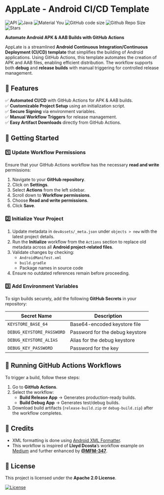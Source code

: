 # AppLate - Android CI/CD Template

![API](https://img.shields.io/badge/Api%2021+-f4f5f6?logo=android&logoColor=black&style=for-the-badge)
![Java](https://img.shields.io/badge/Java-red?logo=Java&logoColor=white&style=for-the-badge)
![Material You](https://custom-icon-badges.demolab.com/badge/material%20you-lightblue?style=for-the-badge&logoColor=333&logo=material-you)
![GitHub code size](https://img.shields.io/github/languages/code-size/MFM-347/AppLate?style=for-the-badge&color=505B92)
![Github Repo Size](https://img.shields.io/github/repo-size/MFM-347/AppLate?style=for-the-badge&color=505B92)
![Stars](https://img.shields.io/github/stars/MFM-347/AppLate?color=blue&style=for-the-badge)
<!--
UNCOMMENT IF NEEDED
![Latest Release](https://img.shields.io/github/v/release/MFM-347/AppLate?color=B9C3FF&include_prereleases&style=for-the-badge)
![Last Commit](https://img.shields.io/github/last-commit/MFM-347/AppLate?color=F05032&style=for-the-badge)
-->

**Automate Android APK & AAB Builds with GitHub Actions**

AppLate is a streamlined **Android Continuous Integration/Continuous Deployment (CI/CD) template** that simplifies the building of Android applications. Using GitHub Actions, this template automates the creation of APK and AAB files, enabling efficient distribution. The workflow supports both **debug** and **release builds** with manual triggering for controlled release management.

## 🚀 Features

✅ **Automated CI/CD** with GitHub Actions for APK & AAB builds.  
✅ **Customizable Project Setup** using an initialization script.  
✅ **Secure Signing** via environment variables.  
✅ **Manual Workflow Triggers** for release management.  
✅ **Easy Artifact Downloads** directly from GitHub Actions.

## 📌 Getting Started

### 1️⃣ Update Workflow Permissions

Ensure that your GitHub Actions workflow has the necessary **read and write** permissions:

1. Navigate to your **GitHub repository**.
2. Click on **Settings**.
3. Select **Actions** from the left sidebar.
4. Scroll down to **Workflow permissions**.
5. Choose **Read and write permissions**.
6. Click **Save**.

### 2️⃣ Initialize Your Project

1. Update metadata in `devAssets/_meta.json` under `objects > new` with the latest project details.
2. Run the **Initialize** workflow from the `Actions` section to replace old metadata across all **Android project-related files**.
3. Validate changes by checking:
   - `AndroidManifest.xml`
   - `build.gradle`
   - Package names in source code
4. Ensure no outdated references remain before proceeding.

### 3️⃣ Add Environment Variables

To sign builds securely, add the following **GitHub Secrets** in your repository:

| Secret Name               | Description                     |
| ------------------------- | ------------------------------- |
| `KEYSTORE_BASE_64`        | Base64-encoded keystore file    |
| `DEBUG_KEYSTORE_PASSWORD` | Password for the debug keystore |
| `DEBUG_KEYSTORE_ALIAS`    | Alias for the debug keystore    |
| `DEBUG_KEY_PASSWORD`      | Password for the key            |

## 🎯 Running GitHub Actions Workflows

To trigger a build, follow these steps:

1. Go to **GitHub Actions**.
2. Select the workflow:
   - **Build Release App** → Generates production-ready builds.
   - **Build Debug App** → Generates test/debug builds.
3. Download build artifacts (`release-build.zip` or `debug-build.zip`) after the workflow completes.

## 📖 Credits

- XML formatting is done using [Android XML Formatter](https://github.com/ByteHamster/android-xml-formatter).
- This workflow is inspired of **Lloyd Dcosta**’s workflow example on [Medium](https://medium.com/@dcostalloyd90/automating-android-builds-with-github-actions-a-step-by-step-guide-2a02a54f59cd) and further enhanced by **[@MFM-347](https://github.com/MFM-347)**.

## 📜 License

This project is licensed under the **Apache 2.0 License**.

[![License](https://img.shields.io/badge/License-Apache_2.0-0298c3.svg)](https://github.com/MFM-347/AppLate/blob/main/LICENSE)

